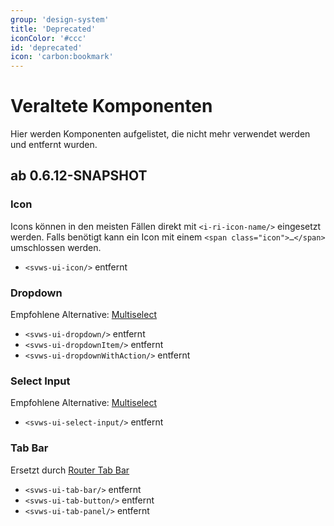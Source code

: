 ```yaml
---
group: 'design-system'
title: 'Deprecated'
iconColor: '#ccc'
id: 'deprecated'
icon: 'carbon:bookmark'
---
```


# Veraltete Komponenten

Hier werden Komponenten aufgelistet, die nicht mehr verwendet werden und entfernt wurden.

## ab 0.6.12-SNAPSHOT

### **Icon**

Icons können in den meisten Fällen direkt mit `<i-ri-icon-name/>` eingesetzt werden. Falls benötigt kann ein Icon mit einem `<span class="icon">…</span>` umschlossen werden.

  * `<svws-ui-icon/>` entfernt

### **Dropdown**

Empfohlene Alternative: [Multiselect](/story/src-components-svwsuimultiselect-story-vue)

  * `<svws-ui-dropdown/>` entfernt
  * `<svws-ui-dropdownItem/>` entfernt
  * `<svws-ui-dropdownWithAction/>` entfernt


### **Select Input**

Empfohlene Alternative: [Multiselect](/story/src-components-svwsuimultiselect-story-vue)

  * `<svws-ui-select-input/>` entfernt


### **Tab Bar**

Ersetzt durch [Router Tab Bar](/story/src-components-app-svwsuiroutertabbar-story-vue)

  * `<svws-ui-tab-bar/>` entfernt
  * `<svws-ui-tab-button/>` entfernt
  * `<svws-ui-tab-panel/>` entfernt

